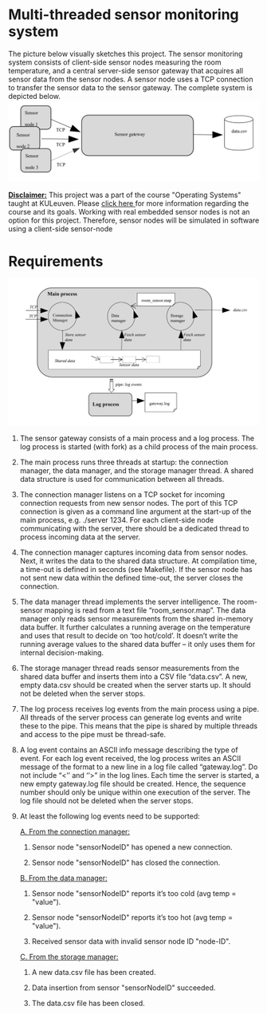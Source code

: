 # Multi-threaded sensor monitoring system

The picture below visually sketches this project. The sensor monitoring system consists of client-side sensor nodes measuring the room temperature, and a central server-side sensor gateway that acquires all sensor data from the sensor nodes. A sensor node uses a TCP connection to transfer the sensor data to the sensor gateway. The complete system is depicted below.
![img.png](img.png)

<u>**Disclaimer:**</u> This project was a part of the course "Operating Systems" taught at KULeuven. Please <a href="https://onderwijsaanbod.kuleuven.be/2022/syllabi/e/T3WBS2E.htm#activetab=doelstellingen_idp1160656"> <u> click here </u> </a>  for more information regarding the course and its goals. Working with real embedded sensor nodes is not an option for this project. Therefore, sensor nodes will be simulated in software using a client-side sensor-node

# Requirements

![img_1.png](img_1.png)

1. The sensor gateway consists of a main process and a log process. The log process is started (with fork) as a child process of the main process.
2. The main process runs three threads at startup: the connection manager, the data manager, and the storage manager thread. A shared data structure is used for communication between all threads.
3. The connection manager listens on a TCP socket for incoming connection requests from new sensor nodes. The port of this TCP connection is given as a command line argument at the start-up of the main process, e.g. ./server 1234. For each client-side node communicating with the server, there should be a dedicated thread to process incoming data at the server.
4. The connection manager captures incoming data from sensor nodes. Next, it writes the data to the shared data structure. At compilation time, a time-out is defined in seconds (see Makefile). If the sensor node has not sent new data within the defined time-out, the server closes the connection.
5. The data manager thread implements the server intelligence. The room-sensor mapping is read from a text file “room_sensor.map”. The data manager only reads sensor measurements from the shared in-memory data buffer. It further calculates a running average on the temperature and uses that result to decide on ‘too hot/cold’. It doesn’t write the running average values to the shared data buffer – it only uses them for internal decision-making.
6. The storage manager thread reads sensor measurements from the shared data buffer and inserts them into a CSV file “data.csv”. A new, empty data.csv should be created when the server starts up. It should not be deleted when the server stops.
7. The log process receives log events from the main process using a pipe. All threads of the server process can generate log events and write these to the pipe. This means that the pipe is shared by multiple threads and access to the pipe must be thread-safe.
8. A log event contains an ASCII info message describing the type of event. For each log event received, the log process writes an ASCII message of the format <sequence number> <timestamp> <log-event info message> to a new line in a log file called “gateway.log”. Do not include “<’’ and ‘’>” in the log lines. Each time the server is started, a new empty gateway.log file should be created. Hence, the sequence number should only be unique within one execution of the server. The log file should not be deleted when the server stops.
9. At least the following log events need to be supported:

   <u> A. From the connection manager: </u>
   
   1. Sensor node "sensorNodeID" has opened a new connection.

   2. Sensor node "sensorNodeID" has closed the connection.

   <u> B. From the data manager: </u>

    1. Sensor node "sensorNodeID" reports it’s too cold (avg temp = "value").

    2. Sensor node "sensorNodeID" reports it’s too hot (avg temp = "value").
   
    3. Received sensor data with invalid sensor node ID "node-ID".
   
    <u> C. From the storage manager: </u>

    1. A new data.csv file has been created.

    2. Data insertion from sensor "sensorNodeID" succeeded.
   
    3. The data.csv file has been closed.


